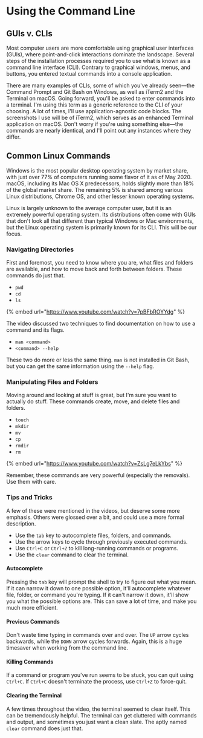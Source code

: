 # Using the Command Line

## GUIs v. CLIs

Most computer users are more comfortable using graphical user interfaces \(GUIs\), where point-and-click interactions dominate the landscape. Several steps of the installation processes required you to use what is known as a command line interface \(CLI\). Contrary to graphical windows, menus, and buttons, you entered textual commands into a console application.

There are many examples of CLIs, some of which you've already seen—the Command Prompt and Git Bash on Windows, as well as iTerm2 and the Terminal on macOS. Going forward, you'll be asked to enter commands into a terminal. I'm using this term as a generic reference to the CLI of your choosing. A lot of times, I'll use application-agnostic code blocks. The screenshots I use will be of iTerm2, which serves as an enhanced Terminal application on macOS. Don't worry if you're using something else—the commands are nearly identical, and I'll point out any instances where they differ.

## Common Linux Commands

Windows is the most popular desktop operating system by market share, with just over 77% of computers running some flavor of it as of May 2020. macOS, including its Mac OS X predecessors, holds slightly more than 18% of the global market share. The remaining 5% is shared among various Linux distributions, Chrome OS, and other lesser known operating systems.

Linux is largely unknown to the average computer user, but it is an extremely powerful operating system. Its distributions often come with GUIs that don't look all that different than typical Windows or Mac environments, but the Linux operating system is primarily known for its CLI. This will be our focus.

### Navigating Directories

First and foremost, you need to know where you are, what files and folders are available, and how to move back and forth between folders. These commands do just that.

* `pwd`
* `cd`
* `ls`

{% embed url="https://www.youtube.com/watch?v=7pBFbROYYdg" %}

The video discussed two techniques to find documentation on how to use a command and its flags.

* `man <command>`
* `<command> --help`

These two do more or less the same thing. `man` is not installed in Git Bash, but you can get the same information using the `--help` flag.

### Manipulating Files and Folders

Moving around and looking at stuff is great, but I'm sure you want to actually do stuff. These commands create, move, and delete files and folders.

* `touch`
* `mkdir`
* `mv`
* `cp`
* `rmdir`
* `rm`

{% embed url="https://www.youtube.com/watch?v=ZsLg7eLkYbs" %}

Remember, these commands are very powerful \(especially the removals\). Use them with care.

### Tips and Tricks

A few of these were mentioned in the videos, but deserve some more emphasis. Others were glossed over a bit, and could use a more formal description.

* Use the `tab` key to autocomplete files, folders, and commands.
* Use the arrow keys to cycle through previously executed commands.
* Use `Ctrl+C` or `Ctrl+Z` to kill long-running commands or programs.
* Use the `clear` command to clear the terminal.

#### Autocomplete

Pressing the `tab` key will prompt the shell to try to figure out what you mean. If it can narrow it down to one possible option, it'll autocomplete whatever file, folder, or command you're typing. If it can't narrow it down, it'll show you what the possible options are. This can save a lot of time, and make you much more efficient.

#### Previous Commands

Don't waste time typing in commands over and over. The `UP` arrow cycles backwards, while the `DOWN` arrow cycles forwards. Again, this is a huge timesaver when working from the command line.

#### Killing Commands

If a command or program you've run seems to be stuck, you can quit using `Ctrl+C`. If `Ctrl+C` doesn't terminate the process, use `Ctrl+Z` to force-quit.

#### Clearing the Terminal

A few times throughout the video, the terminal seemed to clear itself. This can be tremendously helpful. The terminal can get cluttered with commands and output, and sometimes you just want a clean slate. The aptly named `clear` command does just that.


